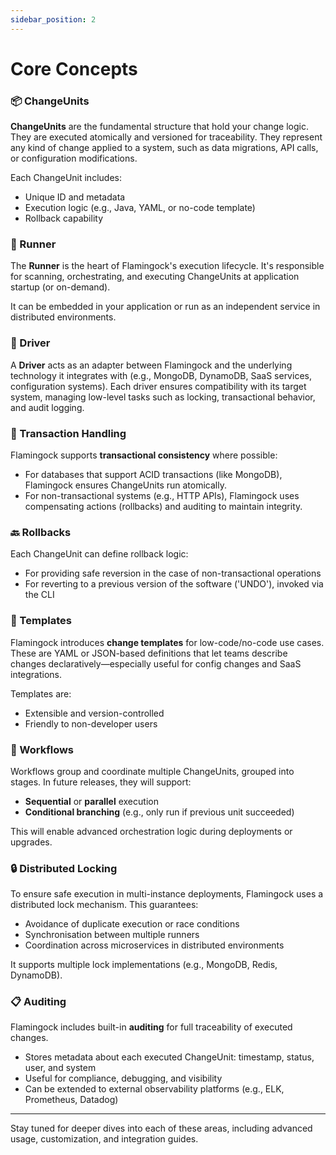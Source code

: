 ```yaml
---
sidebar_position: 2
---
```


# Core Concepts

### 📦 ChangeUnits
**ChangeUnits** are the fundamental structure that hold your change logic. They are executed atomically and versioned for traceability. They represent any kind of change applied to a system, such as data migrations, API calls, or configuration modifications.

Each ChangeUnit includes:
- Unique ID and metadata
- Execution logic (e.g., Java, YAML, or no-code template)
- Rollback capability

### 🏃 Runner
The **Runner** is the heart of Flamingock's execution lifecycle. It's responsible for scanning, orchestrating, and executing ChangeUnits at application startup (or on-demand).

It can be embedded in your application or run as an independent service in distributed environments.

### 🔌 Driver
A **Driver** acts as an adapter between Flamingock and the underlying technology it integrates with (e.g., MongoDB, DynamoDB, SaaS services, configuration systems). Each driver ensures compatibility with its target system, managing low-level tasks such as locking, transactional behavior, and audit logging.

### 🔁 Transaction Handling
Flamingock supports **transactional consistency** where possible:
- For databases that support ACID transactions (like MongoDB), Flamingock ensures ChangeUnits run atomically.
- For non-transactional systems (e.g., HTTP APIs), Flamingock uses compensating actions (rollbacks) and auditing to maintain integrity.

### 🔙 Rollbacks
Each ChangeUnit can define rollback logic:
- For providing safe reversion in the case of non-transactional operations
- For reverting to a previous version of the software ('UNDO'), invoked via the CLI

### 🧩 Templates
Flamingock introduces **change templates** for low-code/no-code use cases. These are YAML or JSON-based definitions that let teams describe changes declaratively—especially useful for config changes and SaaS integrations.

Templates are:
- Extensible and version-controlled
- Friendly to non-developer users

### 🔄 Workflows
Workflows group and coordinate multiple ChangeUnits, grouped into stages. In future releases, they will support:
- **Sequential** or **parallel** execution
- **Conditional branching** (e.g., only run if previous unit succeeded)

This will enable advanced orchestration logic during deployments or upgrades.

### 🔒 Distributed Locking
To ensure safe execution in multi-instance deployments, Flamingock uses a distributed lock mechanism. This guarantees:
- Avoidance of duplicate execution or race conditions
- Synchronisation between multiple runners
- Coordination across microservices in distributed environments

It supports multiple lock implementations (e.g., MongoDB, Redis, DynamoDB).

### 📋 Auditing
Flamingock includes built-in **auditing** for full traceability of executed changes. 
- Stores metadata about each executed ChangeUnit: timestamp, status, user, and system
- Useful for compliance, debugging, and visibility
- Can be extended to external observability platforms (e.g., ELK, Prometheus, Datadog)

---

Stay tuned for deeper dives into each of these areas, including advanced usage, customization, and integration guides.